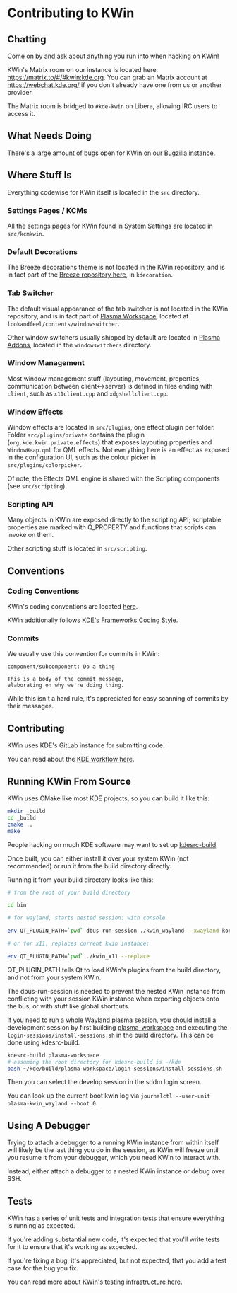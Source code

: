 # Contributing to KWin

## Chatting

Come on by and ask about anything you run into when hacking on KWin!

KWin's Matrix room on our instance is located here: https://matrix.to/#/#kwin:kde.org.
You can grab an Matrix account at https://webchat.kde.org/ if you don't already have one from us or another provider.

The Matrix room is bridged to `#kde-kwin` on Libera, allowing IRC users to access it.

## What Needs Doing

There's a large amount of bugs open for KWin on our [Bugzilla instance](https://bugs.kde.org/describecomponents.cgi?product=kwin).

## Where Stuff Is

Everything codewise for KWin itself is located in the `src` directory.

### Settings Pages / KCMs

All the settings pages for KWin found in System Settings are located in `src/kcmkwin`.

### Default Decorations

The Breeze decorations theme is not located in the KWin repository, and is in fact part of the [Breeze repository here](https://invent.kde.org/plasma/breeze), in `kdecoration`.

### Tab Switcher

The default visual appearance of the tab switcher is not located in the KWin repository, and is in fact part of [Plasma Workspace](https://invent.kde.org/plasma/plasma-workspace), located at `lookandfeel/contents/windowswitcher`.

Other window switchers usually shipped by default are located in [Plasma Addons](https://invent.kde.org/plasma/kdeplasma-addons), located in the `windowswitchers` directory.

### Window Management

Most window management stuff (layouting, movement, properties, communication between client<->server) is defined in files ending with `client`, such as `x11client.cpp` and `xdgshellclient.cpp`.

### Window Effects

Window effects are located in `src/plugins`, one effect plugin per folder.  Folder `src/plugins/private` contains the plugin (`org.kde.kwin.private.effects`) that exposes layouting properties and `WindowHeap.qml` for QML effects.  Not everything here is an effect as exposed in the configuration UI, such as the colour picker in `src/plugins/colorpicker`.

Of note, the Effects QML engine is shared with the Scripting components (see `src/scripting`).

### Scripting API

Many objects in KWin are exposed directly to the scripting API; scriptable properties are marked with Q_PROPERTY and functions that scripts can invoke on them.

Other scripting stuff is located in `src/scripting`.

## Conventions

### Coding Conventions

KWin's coding conventions are located [here](doc/coding-conventions.md).

KWin additionally follows [KDE's Frameworks Coding Style]((https://techbase.kde.org/Policies/Frameworks_Coding_Style)).

### Commits

We usually use this convention for commits in KWin:

```
component/subcomponent: Do a thing

This is a body of the commit message,
elaborating on why we're doing thing.
```

While this isn't a hard rule, it's appreciated for easy scanning of commits by their messages.

## Contributing

KWin uses KDE's GitLab instance for submitting code.

You can read about the [KDE workflow here](https://community.kde.org/Infrastructure/GitLab).

## Running KWin From Source

KWin uses CMake like most KDE projects, so you can build it like this:

```bash
mkdir _build
cd _build
cmake ..
make
```

People hacking on much KDE software may want to set up [kdesrc-build](https://invent.kde.org/sdk/kdesrc-build).

Once built, you can either install it over your system KWin (not recommended) or run it from the build directory directly.

Running it from your build directory looks like this:
```bash
# from the root of your build directory

cd bin

# for wayland, starts nested session: with console

env QT_PLUGIN_PATH=`pwd` dbus-run-session ./kwin_wayland --xwayland konsole

# or for x11, replaces current kwin instance:

env QT_PLUGIN_PATH=`pwd` ./kwin_x11 --replace

```

QT_PLUGIN_PATH tells Qt to load KWin's plugins from the build directory, and not from your system KWin.

The dbus-run-session is needed to prevent the nested KWin instance from conflicting with your session KWin instance when exporting objects onto the bus, or with stuff like global shortcuts.

If you need to run a whole Wayland plasma session, you should install a development session by first building [plasma-workspace](https://invent.kde.org/plasma/plasma-workspace) and executing the `login-sessions/install-sessions.sh` in the build directory. This can be done using kdesrc-build.

```bash
kdesrc-build plasma-workspace
# assuming the root directory for kdesrc-build is ~/kde
bash ~/kde/build/plasma-workspace/login-sessions/install-sessions.sh
```
Then you can select the develop session in the sddm login screen.

You can look up the current boot kwin log via `journalctl --user-unit plasma-kwin_wayland --boot 0`.

## Using A Debugger

Trying to attach a debugger to a running KWin instance from within itself will likely be the last thing you do in the session, as KWin will freeze until you resume it from your debugger, which you need KWin to interact with.

Instead, either attach a debugger to a nested KWin instance or debug over SSH.

## Tests

KWin has a series of unit tests and integration tests that ensure everything is running as expected.

If you're adding substantial new code, it's expected that you'll write tests for it to ensure that it's working as expected.

If you're fixing a bug, it's appreciated, but not expected, that you add a test case for the bug you fix.

You can read more about [KWin's testing infrastructure here](doc/TESTING.md).
